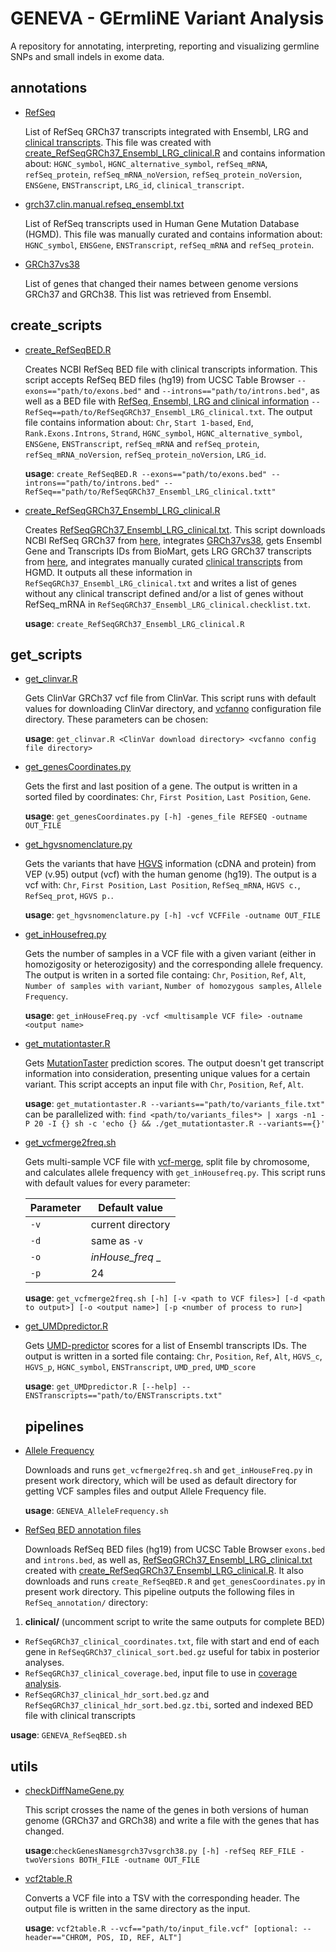 
# GENEVA - GErmliNE Variant Analysis
A repository for annotating, interpreting, reporting and visualizing germline SNPs and small indels in exome data.

## annotations
* [RefSeq](https://github.com/jpmtavares/GENEVA/blob/master/annotations/RefSeqGRCh37_Ensembl_LRG_clinical.txt)

  List of RefSeq GRCh37 transcripts integrated with Ensembl, LRG and [clinical transcripts](https://github.com/jpmtavares/GENEVA/blob/master/annotations/RefSeq_clinical_transcripts.txt). This file was created with [create_RefSeqGRCh37_Ensembl_LRG_clinical.R](https://github.com/jpmtavares/GENEVA/blob/master/create_scripts/create_RefSeqGRCh37_Ensembl_LRG_clinical.R) and contains information about: `HGNC_symbol`,  `HGNC_alternative_symbol`, `refSeq_mRNA`, `refSeq_protein`, `refSeq_mRNA_noVersion`, `refSeq_protein_noVersion`, `ENSGene`, `ENSTranscript`, `LRG_id`, `clinical_transcript`.
  
* [grch37.clin.manual.refseq_ensembl.txt](https://github.com/jpmtavares/GENEVA/blob/master/annotations/grch37.clin.manual.refseq_ensembl.txt)

  List of RefSeq transcripts used in Human Gene Mutation Database (HGMD). This file was manually curated and contains information about: `HGNC_symbol`,  `ENSGene`, `ENSTranscript`, `refSeq_mRNA` and `refSeq_protein`.
  
* [GRCh37vs38](https://github.com/jpmtavares/GENEVA/blob/master/annotations/Ensembl.grch37vs38_genes.txt)
  
  List of genes that changed their names between genome versions GRCh37 and GRCh38. This list was retrieved from Ensembl. 
  
## create_scripts
* [create_RefSeqBED.R](https://github.com/jpmtavares/GENEVA/blob/master/create_scripts/create_RefSeqBED.R)

  Creates NCBI RefSeq BED file with clinical transcripts information. This script accepts RefSeq BED files (hg19) from UCSC Table Browser `--exons=="path/to/exons.bed"` and `--introns=="path/to/introns.bed"`, as well as a BED file with [RefSeq, Ensembl, LRG and clinical information](https://github.com/jpmtavares/GENEVA/blob/master/annotations/RefSeqGRCh37_Ensembl_LRG_clinical.txt) `--RefSeq==path/to/RefSeqGRCh37_Ensembl_LRG_clinical.txt`. The output file contains information about: `Chr`, `Start 1-based`, `End`, `Rank.Exons.Introns`, `Strand`, `HGNC_symbol`, `HGNC_alternative_symbol`,  `ENSGene`, `ENSTranscript`, `refSeq_mRNA` and `refSeq_protein`, `refSeq_mRNA_noVersion`, `refSeq_protein_noVersion`, `LRG_id`.
  
  **usage**: `create_RefSeqBED.R --exons=="path/to/exons.bed" --introns=="path/to/introns.bed" --RefSeq=="path/to/RefSeqGRCh37_Ensembl_LRG_clinical.txtt"`
 
 * [create_RefSeqGRCh37_Ensembl_LRG_clinical.R](https://github.com/jpmtavares/GENEVA/blob/master/create_scripts/create_RefSeqGRCh37_Ensembl_LRG_clinical.R)
 
   Creates [RefSeqGRCh37_Ensembl_LRG_clinical.txt](https://github.com/jpmtavares/GENEVA/blob/master/annotations/RefSeqGRCh37_Ensembl_LRG_clinical.txt). This script downloads NCBI RefSeq GRCh37 from [here](https://www.ncbi.nlm.nih.gov/projects/genome/guide/human/index.shtml), integrates [GRCh37vs38](https://github.com/jpmtavares/GENEVA/blob/master/annotations/grch37vs38.txt), gets Ensembl Gene and Transcripts IDs from BioMart, gets LRG GRCh37 transcripts from [here](https://www.lrg-sequence.org/data/), and integrates manually curated [clinical transcripts](https://github.com/jpmtavares/GENEVA/blob/master/annotations/RefSeq_clinical_transcripts.txt) from HGMD. It outputs all these information in `RefSeqGRCh37_Ensembl_LRG_clinical.txt` and writes a list of genes without any clinical transcript defined and/or a list of genes without RefSeq_mRNA in `RefSeqGRCh37_Ensembl_LRG_clinical.checklist.txt`. 
   
    **usage**: `create_RefSeqGRCh37_Ensembl_LRG_clinical.R`
 
## get_scripts
* [get_clinvar.R](https://github.com/jpmtavares/GENEVA/blob/master/get_scripts/get_clinvar.R)

  Gets ClinVar GRCh37 vcf file from ClinVar. This script runs with default values for downloading ClinVar directory, and [vcfanno](https://github.com/brentp/vcfanno) configuration file directory. These parameters can be chosen:
  
  **usage**: `get_clinvar.R <ClinVar download directory> <vcfanno config file directory>`
  
 * [get_genesCoordinates.py](https://github.com/jpmtavares/GENEVA/blob/master/get_scripts/get_genesCoordinates.py) 

    Gets the first and last position of a gene. The output is written in a sorted filed by coordinates: `Chr`, `First Position`, `Last Position`, `Gene`. 
    
    **usage**: `get_genesCoordinates.py [-h] -genes_file REFSEQ -outname OUT_FILE`

* [get_hgvsnomenclature.py](https://github.com/jpmtavares/GENEVA/blob/master/get_scripts/get_hgvsnomenclature.py)  

    Gets the variants that have [HGVS](http://www.hgvs.org/) information (cDNA and protein) from VEP (v.95) output (vcf) with the human genome (hg19). The output is a vcf with: `Chr`, `First Position`, `Last Position`, `RefSeq_mRNA`, `HGVS c.`, `RefSeq_prot`, `HGVS p.`. 
    
    **usage**: `get_hgvsnomenclature.py [-h] -vcf VCFFile -outname OUT_FILE`

* [get_inHousefreq.py](https://github.com/jpmtavares/GENEVA/blob/master/get_scripts/get_inHouseFreq.py)

  Gets the number of samples in a VCF file with a given variant (either in homozigosity or heterozigosity) and the corresponding allele frequency. The output is writen in a sorted file containg: `Chr`, `Position`, `Ref`, `Alt`, `Number of samples with variant`, `Number of homozygous samples`, `Allele Frequency`.
  
  **usage**: `get_inHouseFreq.py -vcf <multisample VCF file> -outname <output name>`
  
* [get_mutationtaster.R](https://github.com/jpmtavares/GENEVA/blob/master/get_scripts/get_mutationtaster.R)

  Gets [MutationTaster](http://www.mutationtaster.org/) prediction scores. The output doesn't get transcript information into consideration, presenting unique values for a certain variant. This script accepts an input file with `Chr`, `Position`, `Ref`, `Alt`.
  
  **usage**: `get_mutationtaster.R --variants=="path/to/variants_file.txt"`
              can be parallelized with: `find <path/to/variants_files*> | xargs -n1 -P 20 -I {} sh -c 'echo {} && ./get_mutationtaster.R --variants=={}'`

* [get_vcfmerge2freq.sh](https://github.com/jpmtavares/GENEVA/blob/master/get_scripts/get_vcfmerge2freq.sh)

  Gets multi-sample VCF file with [vcf-merge](http://vcftools.sourceforge.net/perl_module.html#vcf-merge), split file by chromosome, and calculates allele frequency with `get_inHousefreq.py`. This script runs with default values for every parameter:
  
    Parameter | Default value
    --- | ---
    `-v` | current directory
    `-d` | same as `-v`
    `-o` | _inHouse_freq_ _
    `-p` | 24

  
  **usage**: `get_vcfmerge2freq.sh [-h] [-v <path to VCF files>] [-d <path to output>] [-o <output name>] [-p <number of process to run>]`
  
* [get_UMDpredictor.R](https://github.com/jpmtavares/GENEVA/blob/master/get_scripts/get_UMDpredictor.R)

  Gets [UMD-predictor](http://umd-predictor.eu/) scores for a list of Ensembl transcripts IDs. The output is written in a sorted file containg: `Chr`, `Position`, `Ref`, `Alt`, `HGVS_c`, `HGVS_p`, `HGNC_symbol`, `ENSTranscript`, `UMD_pred`, `UMD_score`

  **usage**: `get_UMDpredictor.R [--help] --ENSTranscripts=="path/to/ENSTranscripts.txt"`
  
  ## pipelines
* [Allele Frequency](https://github.com/jpmtavares/GENEVA/blob/master/pipelines/GENEVA_AlleleFrequency.sh)

  Downloads and runs `get_vcfmerge2freq.sh` and `get_inHouseFreq.py` in present work directory, which will be used as default directory for getting VCF samples files and output Allele Frequency file.
  
  **usage**: `GENEVA_AlleleFrequency.sh`
  
* [RefSeq BED annotation files](https://github.com/jpmtavares/GENEVA/blob/master/pipelines/GENEVA_RefSeqBED.sh)

  Downloads RefSeq BED files (hg19) from UCSC Table Browser `exons.bed` and `introns.bed`, as well as, [RefSeqGRCh37_Ensembl_LRG_clinical.txt](https://github.com/jpmtavares/GENEVA/blob/master/annotations/RefSeqGRCh37_Ensembl_LRG_clinical.txt) created with [create_RefSeqGRCh37_Ensembl_LRG_clinical.R](https://github.com/jpmtavares/GENEVA/blob/master/create_scripts/create_RefSeqGRCh37_Ensembl_LRG_clinical.R). It also downloads and runs `create_RefSeqBED.R` and `get_genesCoordinates.py` in present work directory. This pipeline outputs the following files in `RefSeq_annotation/` directory:

1) **clinical/** (uncomment script to write the same outputs for complete BED)
  
  
  * `RefSeqGRCh37_clinical_coordinates.txt`, file with start and end of each gene in `RefSeqGRCh37_clinical_sort.bed.gz` useful for tabix in posterior analyses.
  * `RefSeqGRCh37_clinical_coverage.bed`, input file to use in [coverage analysis](https://github.com/jpmtavares/GENEVA/blob/master/create_scripts/createCoverageDoc.py).
  * `RefSeqGRCh37_clinical_hdr_sort.bed.gz` and `RefSeqGRCh37_clinical_hdr_sort.bed.gz.tbi`, sorted and indexed BED file with clinical transcripts
  
  **usage**: `GENEVA_RefSeqBED.sh`
  
  ## utils
* [checkDiffNameGene.py](https://github.com/jpmtavares/GENEVA/blob/master/utils/checkDiffNameGene.py) 

  This script crosses the name of the genes in both versions of human genome (GRCh37 and GRCh38) and write a file with the genes that has changed.
  
  **usage**:`checkGenesNamesgrch37vsgrch38.py [-h] -refSeq REF_FILE -twoVersions BOTH_FILE -outname OUT_FILE`

* [vcf2table.R](https://github.com/jpmtavares/GENEVA/blob/master/utils/vcf2table.R)

  Converts a VCF file into a TSV with the corresponding header. The output file is written in the same directory as the input.
  
  **usage**: `vcf2table.R --vcf=="path/to/input_file.vcf" [optional: --header=="CHROM, POS, ID, REF, ALT"]`
